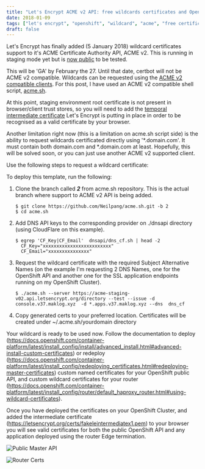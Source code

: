 ```yaml
---
title: "Let's Encrypt ACME v2 API: free wildcards certificates and OpenShift"
date: 2018-01-09
tags: ["let's encrypt", "openshift", "wildcard", "acme", "free certificates", "letsencrypt"]
draft: false
---
```

Let's Encrypt has finally added (5 January 2018) wildcard certificates support to it's ACME Certificate Authority API, ACME v2. This is running in staging mode yet but is [now public](https://acme-staging-v02.api.letsencrypt.org/directory) to be tested.

This will be 'GA' by February the 27. Until that date, certbot will not be ACME v2 compatible. Wildcards can be requested using the [ACME v2 compatible clients](https://letsencrypt.org/docs/client-options/). For this post, I have used an ACME v2 compatible shell script, [acme.sh](https://github.com/Neilpang/acme.sh).

At this point, staging environment root certificate is not present in browser/client trust stores, so you will need to add the [temporal intermediate certificate](https://letsencrypt.org/certs/fakeleintermediatex1.pem) Let's Encrypt is putting in place in order to be recognised as a valid certificate by your browser.

Another limitation right now (this is a limitation on acme.sh script side) is the ability to request wildcards certificated directly using '*.domain.com'. It must contain both domain.com and *.domain.com at least. Hopefully, this will be solved soon, or you can just use another ACME v2 supported client.

Use the following steps to request a wildcard certificate:

To deploy this template, run the following:

1. Clone the branch called **_2_** from acme.sh repository. This is the actual branch where support to ACME v2 API is being added.

	```shell
	$ git clone https://github.com/Neilpang/acme.sh.git -b 2
	$ cd acme.sh
	```

2. Add DNS API keys to the corresponding provider on ./dnsapi directory (using CloudFlare on this example).

	```shell
	$ egrep 'CF_Key|CF_Email'  dnsapi/dns_cf.sh | head -2
	  CF_Key="xxxxxxxxxxxxxxxxxxxxxxxxx"
	  CF_Email="xxxxxxxxxxxxxxx"
	```

3. Request the wildcard certificate with the required Subject Alternative Names (on the example I'm requesting 2 DNS Names, one for the OpenShift API and another one for the SSL application endpoints running on my OpenShift Cluster).

	```shell
	$ ./acme.sh --server https://acme-staging-v02.api.letsencrypt.org/directory --test --issue -d console.v37.maklog.xyz  -d *.apps.v37.maklog.xyz --dns  dns_cf
	```
4. Copy generated certs to your preferred location. Certificates will be created under ~/.acme.sh/yourdomain directory

Your wildcard is ready to be used now. Follow the documentation to deploy (https://docs.openshift.com/container-platform/latest/install_config/install/advanced_install.html#advanced-install-custom-certificates) or redeploy (https://docs.openshift.com/container-platform/latest/install_config/redeploying_certificates.html#redeploying-master-certificates) custom named certificates for your OpenShift public API, and custom wildcard certificates for your router (https://docs.openshift.com/container-platform/latest/install_config/router/default_haproxy_router.html#using-wildcard-certificates).

Once you have deployed the certificates on your OpenShift Cluster, and added the intermediate certificate (https://letsencrypt.org/certs/fakeleintermediatex1.pem) to your browser you will see valid certificates for both the public OpenShift API and any application deployed using the router Edge termination.


![Public Master API](/img/ssl01.png "Public Master API")

![Router Certs](/img/ssl02.png "Jenkins Edge Termination")
